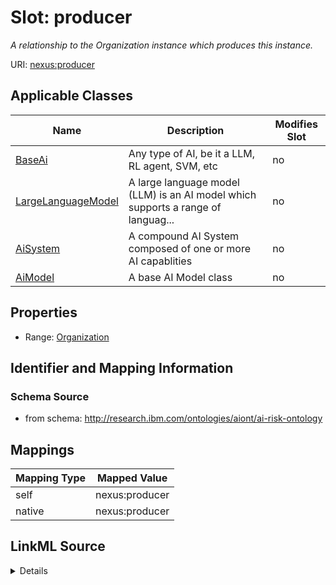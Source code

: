 

# Slot: producer


_A relationship to the Organization instance which produces this instance._





URI: [nexus:producer](http://research.ibm.com/ontologies/aiont/producer)



<!-- no inheritance hierarchy -->





## Applicable Classes

| Name | Description | Modifies Slot |
| --- | --- | --- |
| [BaseAi](BaseAi.md) | Any type of AI, be it a LLM, RL agent, SVM, etc |  no  |
| [LargeLanguageModel](LargeLanguageModel.md) | A large language model (LLM) is an AI model which supports a range of languag... |  no  |
| [AiSystem](AiSystem.md) | A compound AI System composed of one or more AI capablities |  no  |
| [AiModel](AiModel.md) | A base AI Model class |  no  |







## Properties

* Range: [Organization](Organization.md)





## Identifier and Mapping Information







### Schema Source


* from schema: http://research.ibm.com/ontologies/aiont/ai-risk-ontology




## Mappings

| Mapping Type | Mapped Value |
| ---  | ---  |
| self | nexus:producer |
| native | nexus:producer |




## LinkML Source

<details>
```yaml
name: producer
description: A relationship to the Organization instance which produces this instance.
from_schema: http://research.ibm.com/ontologies/aiont/ai-risk-ontology
rank: 1000
alias: producer
domain_of:
- BaseAi
range: Organization

```
</details>